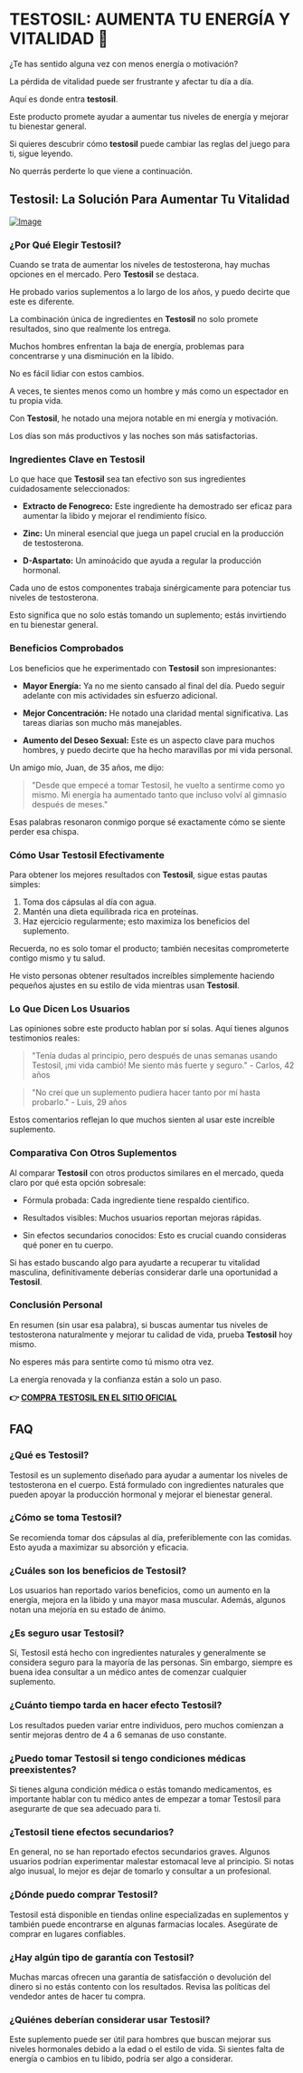 # TESTOSIL: AUMENTA TU ENERGÍA Y VITALIDAD 💪

¿Te has sentido alguna vez con menos energía o motivación? 

La pérdida de vitalidad puede ser frustrante y afectar tu día a día. 

Aquí es donde entra **testosil**. 

Este producto promete ayudar a aumentar tus niveles de energía y mejorar tu bienestar general. 

Si quieres descubrir cómo **testosil** puede cambiar las reglas del juego para ti, sigue leyendo. 

No querrás perderte lo que viene a continuación.

## Testosil: La Solución Para Aumentar Tu Vitalidad

[![Image](https://www2.sellhealth.com/258/testosil_5b_1.png)](https://gchaffi.com/ZjapsOMH)

### ¿Por Qué Elegir Testosil?

Cuando se trata de aumentar los niveles de testosterona, hay muchas opciones en el mercado. Pero **Testosil** se destaca.

He probado varios suplementos a lo largo de los años, y puedo decirte que este es diferente. 

La combinación única de ingredientes en **Testosil** no solo promete resultados, sino que realmente los entrega.

Muchos hombres enfrentan la baja de energía, problemas para concentrarse y una disminución en la libido. 

No es fácil lidiar con estos cambios. 

A veces, te sientes menos como un hombre y más como un espectador en tu propia vida.

Con **Testosil**, he notado una mejora notable en mi energía y motivación. 

Los días son más productivos y las noches son más satisfactorias.

### Ingredientes Clave en Testosil

Lo que hace que **Testosil** sea tan efectivo son sus ingredientes cuidadosamente seleccionados:

- **Extracto de Fenogreco:** Este ingrediente ha demostrado ser eficaz para aumentar la libido y mejorar el rendimiento físico.
  
- **Zinc:** Un mineral esencial que juega un papel crucial en la producción de testosterona.
  
- **D-Aspartato:** Un aminoácido que ayuda a regular la producción hormonal.

Cada uno de estos componentes trabaja sinérgicamente para potenciar tus niveles de testosterona.

Esto significa que no solo estás tomando un suplemento; estás invirtiendo en tu bienestar general.

### Beneficios Comprobados

Los beneficios que he experimentado con **Testosil** son impresionantes:

- **Mayor Energía:** Ya no me siento cansado al final del día. Puedo seguir adelante con mis actividades sin esfuerzo adicional.
  
- **Mejor Concentración:** He notado una claridad mental significativa. Las tareas diarias son mucho más manejables.
  
- **Aumento del Deseo Sexual:** Este es un aspecto clave para muchos hombres, y puedo decirte que ha hecho maravillas por mi vida personal.

Un amigo mío, Juan, de 35 años, me dijo:

> "Desde que empecé a tomar Testosil, he vuelto a sentirme como yo mismo. Mi energía ha aumentado tanto que incluso volví al gimnasio después de meses."

Esas palabras resonaron conmigo porque sé exactamente cómo se siente perder esa chispa.

### Cómo Usar Testosil Efectivamente

Para obtener los mejores resultados con **Testosil**, sigue estas pautas simples:

1. Toma dos cápsulas al día con agua.
2. Mantén una dieta equilibrada rica en proteínas.
3. Haz ejercicio regularmente; esto maximiza los beneficios del suplemento.

Recuerda, no es solo tomar el producto; también necesitas comprometerte contigo mismo y tu salud.

He visto personas obtener resultados increíbles simplemente haciendo pequeños ajustes en su estilo de vida mientras usan **Testosil**.

### Lo Que Dicen Los Usuarios

Las opiniones sobre este producto hablan por sí solas. Aquí tienes algunos testimonios reales:

> "Tenía dudas al principio, pero después de unas semanas usando Testosil, ¡mi vida cambió! Me siento más fuerte y seguro." - Carlos, 42 años

> "No creí que un suplemento pudiera hacer tanto por mí hasta probarlo." - Luis, 29 años

Estos comentarios reflejan lo que muchos sienten al usar este increíble suplemento.

### Comparativa Con Otros Suplementos

Al comparar **Testosil** con otros productos similares en el mercado, queda claro por qué esta opción sobresale:

- Fórmula probada: Cada ingrediente tiene respaldo científico.
  
- Resultados visibles: Muchos usuarios reportan mejoras rápidas.
  
- Sin efectos secundarios conocidos: Esto es crucial cuando consideras qué poner en tu cuerpo.

Si has estado buscando algo para ayudarte a recuperar tu vitalidad masculina, definitivamente deberías considerar darle una oportunidad a **Testosil**.

### Conclusión Personal

En resumen (sin usar esa palabra), si buscas aumentar tus niveles de testosterona naturalmente y mejorar tu calidad de vida, prueba **Testosil** hoy mismo. 

No esperes más para sentirte como tú mismo otra vez.

La energía renovada y la confianza están a solo un paso.



**👉 [COMPRA TESTOSIL EN EL SITIO OFICIAL](https://gchaffi.com/ZjapsOMH)**

## FAQ

### ¿Qué es Testosil?
Testosil es un suplemento diseñado para ayudar a aumentar los niveles de testosterona en el cuerpo. Está formulado con ingredientes naturales que pueden apoyar la producción hormonal y mejorar el bienestar general.

### ¿Cómo se toma Testosil?
Se recomienda tomar dos cápsulas al día, preferiblemente con las comidas. Esto ayuda a maximizar su absorción y eficacia. 

### ¿Cuáles son los beneficios de Testosil?
Los usuarios han reportado varios beneficios, como un aumento en la energía, mejora en la libido y una mayor masa muscular. Además, algunos notan una mejoría en su estado de ánimo.

### ¿Es seguro usar Testosil?
Sí, Testosil está hecho con ingredientes naturales y generalmente se considera seguro para la mayoría de las personas. Sin embargo, siempre es buena idea consultar a un médico antes de comenzar cualquier suplemento.

### ¿Cuánto tiempo tarda en hacer efecto Testosil?
Los resultados pueden variar entre individuos, pero muchos comienzan a sentir mejoras dentro de 4 a 6 semanas de uso constante.

### ¿Puedo tomar Testosil si tengo condiciones médicas preexistentes?
Si tienes alguna condición médica o estás tomando medicamentos, es importante hablar con tu médico antes de empezar a tomar Testosil para asegurarte de que sea adecuado para ti.

### ¿Testosil tiene efectos secundarios?
En general, no se han reportado efectos secundarios graves. Algunos usuarios podrían experimentar malestar estomacal leve al principio. Si notas algo inusual, lo mejor es dejar de tomarlo y consultar a un profesional.

### ¿Dónde puedo comprar Testosil?
Testosil está disponible en tiendas online especializadas en suplementos y también puede encontrarse en algunas farmacias locales. Asegúrate de comprar en lugares confiables.

### ¿Hay algún tipo de garantía con Testosil?
Muchas marcas ofrecen una garantía de satisfacción o devolución del dinero si no estás contento con los resultados. Revisa las políticas del vendedor antes de hacer tu compra.

### ¿Quiénes deberían considerar usar Testosil?
Este suplemento puede ser útil para hombres que buscan mejorar sus niveles hormonales debido a la edad o el estilo de vida. Si sientes falta de energía o cambios en tu libido, podría ser algo a considerar.